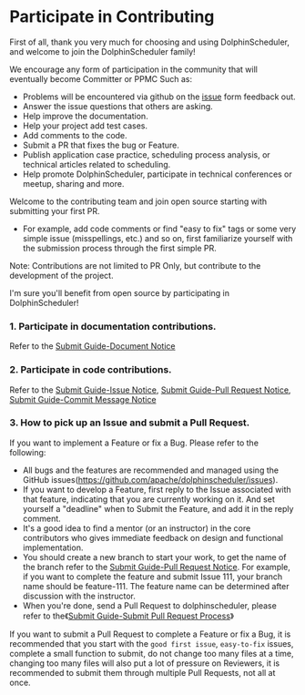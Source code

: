 # Participate in Contributing

First of all, thank you very much for choosing and using DolphinScheduler, and welcome to join the DolphinScheduler family!

We encourage any form of participation in the community that will eventually become Committer or PPMC Such as:
* Problems will be encountered via github on the [issue](https://github.com/apache/dolphinscheduler/issues) form feedback out.
* Answer the issue questions that others are asking.
* Help improve the documentation.
* Help your project add test cases.
* Add comments to the code.
* Submit a PR that fixes the bug or Feature.
* Publish application case practice, scheduling process analysis, or technical articles related to scheduling.
* Help promote DolphinScheduler, participate in technical conferences or meetup, sharing and more.

Welcome to the contributing team and join open source starting with submitting your first PR.
- For example, add code comments or find "easy to fix" tags or some very simple issue (misspellings, etc.) and so on, first familiarize yourself with the submission process through the first simple PR.

Note: Contributions are not limited to PR Only, but contribute to the development of the project.

I'm sure you'll benefit from open source by participating in DolphinScheduler!

### 1. Participate in documentation contributions.

Refer to the [Submit Guide-Document Notice](./document.md)

### 2. Participate in code contributions.

Refer to the [Submit Guide-Issue Notice](./issue.md), [Submit Guide-Pull Request Notice](./pull-request.md), [Submit Guide-Commit Message Notice](./commit-message.md)

### 3. How to pick up an Issue and submit a Pull Request.

If you want to implement a Feature or fix a Bug. Please refer to the following:

* All bugs and the features are recommended and managed using the GitHub issues(https://github.com/apache/dolphinscheduler/issues).
* If you want to develop a Feature, first reply to the Issue associated with that feature, indicating that you are currently working on it. And set yourself a "deadline" when to Submit the Feature, and add it in the reply comment.
* It's a good idea to find a mentor (or an instructor) in the core contributors who gives immediate feedback on design and functional implementation.
* You should create a new branch to start your work, to get the name of the branch refer to the [Submit Guide-Pull Request Notice](./pull-request.md). For example, if you want to complete the feature and submit Issue 111, your branch name should be feature-111. The feature name can be determined after discussion with the instructor.
* When you're done, send a Pull Request to dolphinscheduler, please refer to the《[Submit Guide-Submit Pull Request Process](./submit-code.md)》

If you want to submit a Pull Request to complete a Feature or fix a Bug, it is recommended that you start with the `good first issue`, `easy-to-fix` issues, complete a small function to submit, do not change too many files at a time, changing too many files will also put a lot of pressure on Reviewers, it is recommended to submit them through multiple Pull Requests, not all at once.
